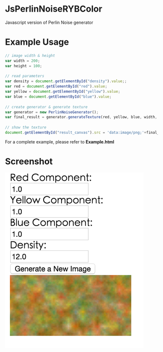 JsPerlinNoiseRYBColor
=====================

Javascript version of Perlin Noise generator

Example Usage
=============

```javascript
// image width & height
var width = 200;
var height = 100;

// read parameters
var density = document.getElementById("density").value;;
var red = document.getElementById("red").value;
var yellow = document.getElementById("yellow").value;
var blue = document.getElementById("blue").value;

// create generator & generate texture
var generator = new PerlinNoiseGenerator();	
var final_result = generator.generateTexture(red, yellow, blue, width, height, density);

// show the texture
document.getElementById("result_canvas").src = 'data:image/png;'+final_result;
```

For a complete example, please refer to **Example.html**

Screenshot
==========

![Screenshot](https://raw.githubusercontent.com/lheric/JsPerlinNoiseRYBColor/master/screenshot.png)
